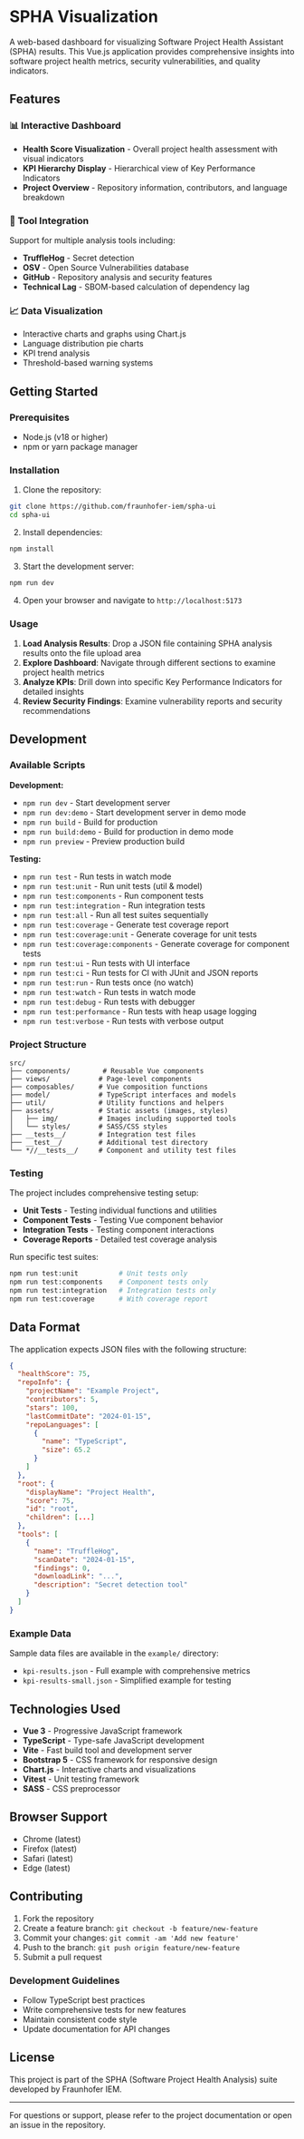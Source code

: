 # SPHA Visualization

A web-based dashboard for visualizing Software Project Health Assistant (SPHA) results. This Vue.js application provides comprehensive insights into software project health metrics, security vulnerabilities, and quality indicators.

## Features

### 📊 Interactive Dashboard
- **Health Score Visualization** - Overall project health assessment with visual indicators
- **KPI Hierarchy Display** - Hierarchical view of Key Performance Indicators
- **Project Overview** - Repository information, contributors, and language breakdown

### 🔧 Tool Integration
Support for multiple analysis tools including:
- **TruffleHog** - Secret detection
- **OSV** - Open Source Vulnerabilities database
- **GitHub** - Repository analysis and security features
- **Technical Lag** - SBOM-based calculation of dependency lag

### 📈 Data Visualization
- Interactive charts and graphs using Chart.js
- Language distribution pie charts
- KPI trend analysis
- Threshold-based warning systems

## Getting Started

### Prerequisites
- Node.js (v18 or higher)
- npm or yarn package manager

### Installation

1. Clone the repository:
```bash
git clone https://github.com/fraunhofer-iem/spha-ui
cd spha-ui
```

2. Install dependencies:
```bash
npm install
```

3. Start the development server:
```bash
npm run dev
```

4. Open your browser and navigate to `http://localhost:5173`

### Usage

1. **Load Analysis Results**: Drop a JSON file containing SPHA analysis results onto the file upload area
2. **Explore Dashboard**: Navigate through different sections to examine project health metrics
3. **Analyze KPIs**: Drill down into specific Key Performance Indicators for detailed insights
4. **Review Security Findings**: Examine vulnerability reports and security recommendations

## Development

### Available Scripts

**Development:**
- `npm run dev` - Start development server
- `npm run dev:demo` - Start development server in demo mode
- `npm run build` - Build for production
- `npm run build:demo` - Build for production in demo mode
- `npm run preview` - Preview production build

**Testing:**
- `npm run test` - Run tests in watch mode
- `npm run test:unit` - Run unit tests (util & model)
- `npm run test:components` - Run component tests
- `npm run test:integration` - Run integration tests
- `npm run test:all` - Run all test suites sequentially
- `npm run test:coverage` - Generate test coverage report
- `npm run test:coverage:unit` - Generate coverage for unit tests
- `npm run test:coverage:components` - Generate coverage for component tests
- `npm run test:ui` - Run tests with UI interface
- `npm run test:ci` - Run tests for CI with JUnit and JSON reports
- `npm run test:run` - Run tests once (no watch)
- `npm run test:watch` - Run tests in watch mode
- `npm run test:debug` - Run tests with debugger
- `npm run test:performance` - Run tests with heap usage logging
- `npm run test:verbose` - Run tests with verbose output

### Project Structure

```
src/
├── components/        # Reusable Vue components
├── views/            # Page-level components
├── composables/      # Vue composition functions
├── model/            # TypeScript interfaces and models
├── util/             # Utility functions and helpers
├── assets/           # Static assets (images, styles)
│   ├── img/          # Images including supported tools
│   └── styles/       # SASS/CSS styles
├── __tests__/        # Integration test files
├── __test__/         # Additional test directory
└── *//__tests__/     # Component and utility test files
```

### Testing

The project includes comprehensive testing setup:

- **Unit Tests** - Testing individual functions and utilities
- **Component Tests** - Testing Vue component behavior
- **Integration Tests** - Testing component interactions
- **Coverage Reports** - Detailed test coverage analysis

Run specific test suites:
```bash
npm run test:unit          # Unit tests only
npm run test:components    # Component tests only
npm run test:integration   # Integration tests only
npm run test:coverage      # With coverage report
```

## Data Format

The application expects JSON files with the following structure:

```json
{
  "healthScore": 75,
  "repoInfo": {
    "projectName": "Example Project",
    "contributors": 5,
    "stars": 100,
    "lastCommitDate": "2024-01-15",
    "repoLanguages": [
      {
        "name": "TypeScript",
        "size": 65.2
      }
    ]
  },
  "root": {
    "displayName": "Project Health",
    "score": 75,
    "id": "root",
    "children": [...]
  },
  "tools": [
    {
      "name": "TruffleHog",
      "scanDate": "2024-01-15",
      "findings": 0,
      "downloadLink": "...",
      "description": "Secret detection tool"
    }
  ]
}
```

### Example Data

Sample data files are available in the `example/` directory:
- `kpi-results.json` - Full example with comprehensive metrics
- `kpi-results-small.json` - Simplified example for testing

## Technologies Used

- **Vue 3** - Progressive JavaScript framework
- **TypeScript** - Type-safe JavaScript development
- **Vite** - Fast build tool and development server
- **Bootstrap 5** - CSS framework for responsive design
- **Chart.js** - Interactive charts and visualizations
- **Vitest** - Unit testing framework
- **SASS** - CSS preprocessor

## Browser Support

- Chrome (latest)
- Firefox (latest)
- Safari (latest)
- Edge (latest)

## Contributing

1. Fork the repository
2. Create a feature branch: `git checkout -b feature/new-feature`
3. Commit your changes: `git commit -am 'Add new feature'`
4. Push to the branch: `git push origin feature/new-feature`
5. Submit a pull request

### Development Guidelines

- Follow TypeScript best practices
- Write comprehensive tests for new features
- Maintain consistent code style
- Update documentation for API changes

## License

This project is part of the SPHA (Software Project Health Analysis) suite developed by Fraunhofer IEM.

---

For questions or support, please refer to the project documentation or open an issue in the repository.
